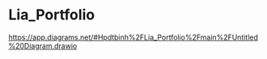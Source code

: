 # Lia_Portfolio

https://app.diagrams.net/#Hpdtbinh%2FLia_Portfolio%2Fmain%2FUntitled%20Diagram.drawio
